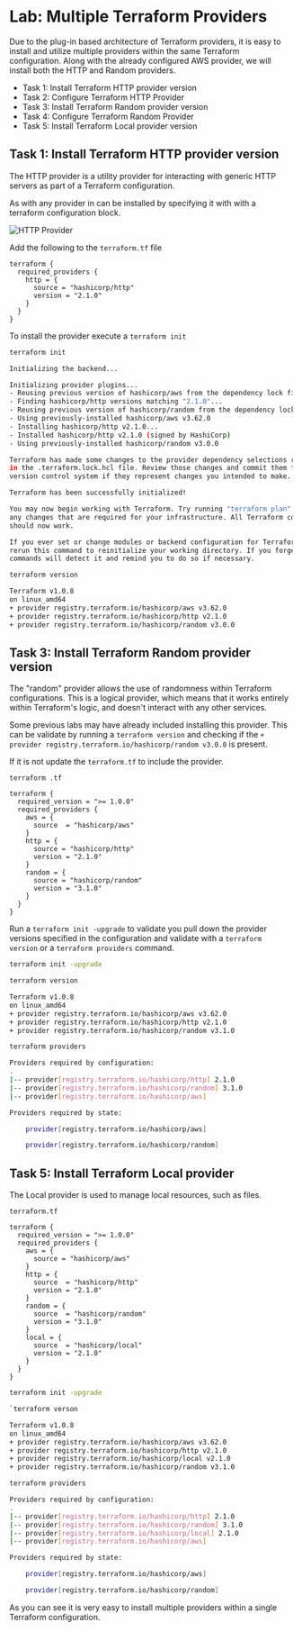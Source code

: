 # Lab: Multiple Terraform Providers

Due to the plug-in based architecture of Terraform providers, it is easy to install and utilize multiple providers within the same Terraform configuration. Along with the already configured AWS provider, we will install both the HTTP and Random providers.

- Task 1: Install Terraform HTTP provider version
- Task 2: Configure Terraform HTTP Provider
- Task 3: Install Terraform Random provider version
- Task 4: Configure Terraform Random Provider
- Task 5: Install Terraform Local provider version

## Task 1: Install Terraform HTTP provider version

The HTTP provider is a utility provider for interacting with generic HTTP servers as part of a Terraform configuration.

As with any provider in can be installed by specifying it with with a terraform configuration block.

![HTTP Provider](img/http_provider.png)

Add the following to the `terraform.tf` file

```hcl
terraform {
  required_providers {
    http = {
      source = "hashicorp/http"
      version = "2.1.0"
    }
  }
}
```

To install the provider execute a `terraform init`

```bash
terraform init
```

```bash
Initializing the backend...

Initializing provider plugins...
- Reusing previous version of hashicorp/aws from the dependency lock file
- Finding hashicorp/http versions matching "2.1.0"...
- Reusing previous version of hashicorp/random from the dependency lock file
- Using previously-installed hashicorp/aws v3.62.0
- Installing hashicorp/http v2.1.0...
- Installed hashicorp/http v2.1.0 (signed by HashiCorp)
- Using previously-installed hashicorp/random v3.0.0

Terraform has made some changes to the provider dependency selections recorded
in the .terraform.lock.hcl file. Review those changes and commit them to your
version control system if they represent changes you intended to make.

Terraform has been successfully initialized!

You may now begin working with Terraform. Try running "terraform plan" to see
any changes that are required for your infrastructure. All Terraform commands
should now work.

If you ever set or change modules or backend configuration for Terraform,
rerun this command to reinitialize your working directory. If you forget, other
commands will detect it and remind you to do so if necessary.
```

```bash
terraform version
```

```bash
Terraform v1.0.8
on linux_amd64
+ provider registry.terraform.io/hashicorp/aws v3.62.0
+ provider registry.terraform.io/hashicorp/http v2.1.0
+ provider registry.terraform.io/hashicorp/random v3.0.0
```

## Task 3: Install Terraform Random provider version

The "random" provider allows the use of randomness within Terraform configurations. This is a logical provider, which means that it works entirely within Terraform's logic, and doesn't interact with any other services.

Some previous labs may have already included installing this provider. This can be validate by running a `terraform version` and checking if the `+ provider registry.terraform.io/hashicorp/random v3.0.0` is present.

If it is not update the `terraform.tf` to include the provider.

`terraform .tf`

```hcl
terraform {
  required_version = ">= 1.0.0"
  required_providers {
    aws = {
      source  = "hashicorp/aws"
    }
    http = {
      source = "hashicorp/http"
      version = "2.1.0"
    }
    random = {
      source = "hashicorp/random"
      version = "3.1.0"
    }
  }
}
```

Run a `terraform init -upgrade` to validate you pull down the provider versions specified in the configuration and validate with a `terraform version` or a `terraform providers` command.

```bash
terraform init -upgrade
```

```bash
terraform version
```

```bash
Terraform v1.0.8
on linux_amd64
+ provider registry.terraform.io/hashicorp/aws v3.62.0
+ provider registry.terraform.io/hashicorp/http v2.1.0
+ provider registry.terraform.io/hashicorp/random v3.1.0
```

```bash
terraform providers
```

```bash
Providers required by configuration:
.
|-- provider[registry.terraform.io/hashicorp/http] 2.1.0
|-- provider[registry.terraform.io/hashicorp/random] 3.1.0
|-- provider[registry.terraform.io/hashicorp/aws]

Providers required by state:

    provider[registry.terraform.io/hashicorp/aws]

    provider[registry.terraform.io/hashicorp/random]
```

## Task 5: Install Terraform Local provider

The Local provider is used to manage local resources, such as files.

`terraform.tf`

```hcl
terraform {
  required_version = ">= 1.0.0"
  required_providers {
    aws = {
      source = "hashicorp/aws"
    }
    http = {
      source  = "hashicorp/http"
      version = "2.1.0"
    }
    random = {
      source  = "hashicorp/random"
      version = "3.1.0"
    }
    local = {
      source  = "hashicorp/local"
      version = "2.1.0"
    }
  }
}
```

```bash
terraform init -upgrade
```

```bash
`terraform verson
```

```bash
Terraform v1.0.8
on linux_amd64
+ provider registry.terraform.io/hashicorp/aws v3.62.0
+ provider registry.terraform.io/hashicorp/http v2.1.0
+ provider registry.terraform.io/hashicorp/local v2.1.0
+ provider registry.terraform.io/hashicorp/random v3.1.0
```

```bash
terraform providers
```

```bash
Providers required by configuration:
.
|-- provider[registry.terraform.io/hashicorp/http] 2.1.0
|-- provider[registry.terraform.io/hashicorp/random] 3.1.0
|-- provider[registry.terraform.io/hashicorp/local] 2.1.0
|-- provider[registry.terraform.io/hashicorp/aws]

Providers required by state:

    provider[registry.terraform.io/hashicorp/aws]

    provider[registry.terraform.io/hashicorp/random]
```

As you can see it is very easy to install multiple providers within a single Terraform configuration.

